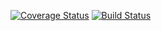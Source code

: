 [![Coverage Status](https://coveralls.io/repos/github/gmudel/csprag-f19-rpn/badge.svg?branch=master)](https://coveralls.io/github/gmudel/csprag-f19-rpn?branch=master)
[![Build Status](https://travis-ci.com/gmudel/csprag-f19-rpn.svg?branch=master)](https://travis-ci.com/gmudel/csprag-f19-rpn)
